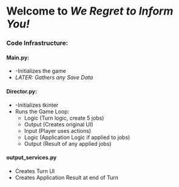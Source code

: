 <h1>Welcome to <i>We Regret to Inform You!</i></h1>


<h3>Code Infrastructure:</h3>


<h4>Main.py:</h4>
<ul>
  <li>-Initializes the game</li>
  <li><i>LATER: Gathers any Save Data</i></li>
</ul>


<h4>Director.py:</h4>
<ul>
  <li>-Initializes tkinter</li>
  <li>Runs the Game Loop:
    <ul>
      <li>Logic (Turn logic, create 5 jobs)</li>
      <li>Output (Creates original UI)</li>
      <li>Input (Player uses actions)</li>
      <li>Logic (Application Logic if applied to jobs)</li>
      <li>Output (Result of any applied jobs)</li>
    </ul>
  </li>
</ul>

<h4>output_services.py</h4>
<ul>
  <li>Creates Turn UI</li>
  <li>Creates Application Result at end of Turn</li>
</ul>

